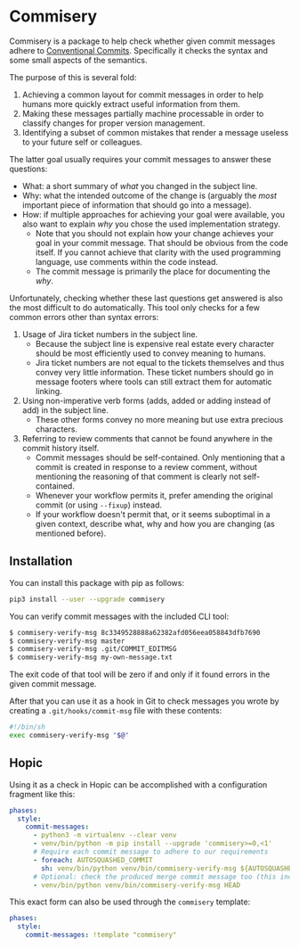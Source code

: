 # Commisery

Commisery is a package to help check whether given commit messages adhere to [Conventional Commits].
Specifically it checks the syntax and some small aspects of the semantics.

The purpose of this is several fold:

1. Achieving a common layout for commit messages in order to help humans more quickly extract useful information from them.
2. Making these messages partially machine processable in order to classify changes for proper version management.
3. Identifying a subset of common mistakes that render a message useless to your future self or colleagues.

The latter goal usually requires your commit messages to answer these questions:
* What: a short summary of _what_ you changed in the subject line.
* Why: what the intended outcome of the change is (arguably the _most_ important piece of information that should go into a message).
* How: if multiple approaches for achieving your goal were available, you also want to explain _why_ you chose the used implementation strategy.
    - Note that you should not explain how your change achieves your goal in your commit message.
      That should be obvious from the code itself.
      If you cannot achieve that clarity with the used programming language, use comments within the code instead.
    - The commit message is primarily the place for documenting the _why_.

Unfortunately, checking whether these last questions get answered is also the most difficult to do automatically.
This tool only checks for a few common errors other than syntax errors:
1. Usage of Jira ticket numbers in the subject line.
    - Because the subject line is expensive real estate every character should be most efficiently used to convey meaning to humans.
    - Jira ticket numbers are not equal to the tickets themselves and thus convey very little information.
      These ticket numbers should go in message footers where tools can still extract them for automatic linking.
2. Using non-imperative verb forms (adds, added or adding instead of add) in the subject line.
    - These other forms convey no more meaning but use extra precious characters.
3. Referring to review comments that cannot be found anywhere in the commit history itself.
    - Commit messages should be self-contained.
      Only mentioning that a commit is created in response to a review comment, without mentioning the reasoning of that comment is clearly not self-contained.
    - Whenever your workflow permits it, prefer amending the original commit (or using `--fixup`) instead.
    - If your workflow doesn't permit that, or it seems suboptimal in a given context, describe what, why and how you are changing (as mentioned before).

## Installation

You can install this package with pip as follows:

```sh
pip3 install --user --upgrade commisery
```

You can verify commit messages with the included CLI tool:

```sh
$ commisery-verify-msg 8c3349528888a62382afd056eea058843dfb7690
$ commisery-verify-msg master
$ commisery-verify-msg .git/COMMIT_EDITMSG
$ commisery-verify-msg my-own-message.txt
```

The exit code of that tool will be zero if and only if it found errors in the given commit message.

After that you can use it as a hook in Git to check messages you wrote by creating a `.git/hooks/commit-msg` file with these contents:
```sh
#!/bin/sh
exec commisery-verify-msg "$@"
```

## Hopic

Using it as a check in Hopic can be accomplished with a configuration fragment like this:
```yaml
phases:
  style:
    commit-messages:
      - python3 -m virtualenv --clear venv
      - venv/bin/python -m pip install --upgrade 'commisery>=0,<1'
      # Require each commit message to adhere to our requirements
      - foreach: AUTOSQUASHED_COMMIT
        sh: venv/bin/python venv/bin/commisery-verify-msg ${AUTOSQUASHED_COMMIT}
      # Optional: check the produced merge commit message too (this includes the PR title)
      - venv/bin/python venv/bin/commisery-verify-msg HEAD
```

This exact form can also be used through the `commisery` template:

```yaml
phases:
  style:
    commit-messages: !template "commisery"
```

[Conventional Commits]: https://www.conventionalcommits.org/en/v1.0.0/
